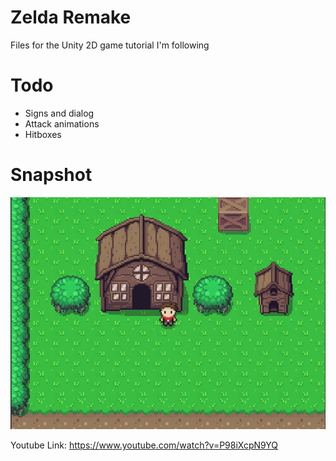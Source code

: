 # Zelda Remake
 Files for the Unity 2D game tutorial I'm following
 
# Todo
- Signs and dialog
- Attack animations
- Hitboxes
 
# Snapshot
 ![Progress so far](https://github.com/apaaris/Zelda-Remake/blob/main/Update.png)
 
 Youtube Link:
 https://www.youtube.com/watch?v=P98iXcpN9YQ
